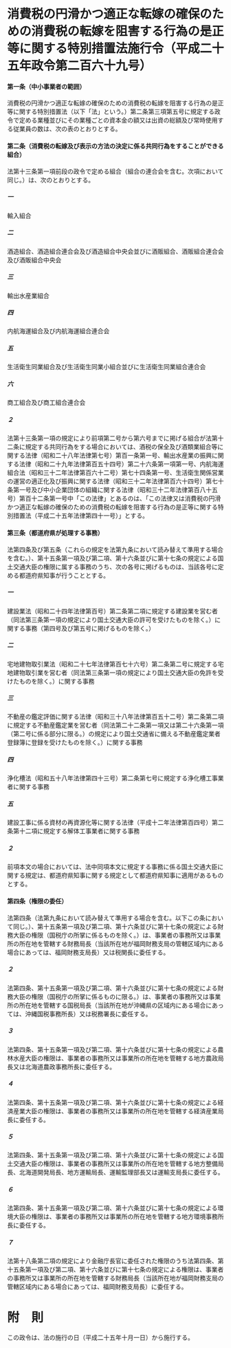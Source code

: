 # 消費税の円滑かつ適正な転嫁の確保のための消費税の転嫁を阻害する行為の是正等に関する特別措置法施行令（平成二十五年政令第二百六十九号）
#### 第一条（中小事業者の範囲）
消費税の円滑かつ適正な転嫁の確保のための消費税の転嫁を阻害する行為の是正等に関する特別措置法（以下「法」という。）第二条第三項第五号に規定する政令で定める業種並びにその業種ごとの資本金の額又は出資の総額及び常時使用する従業員の数は、次の表のとおりとする。
#### 第二条（消費税の転嫁及び表示の方法の決定に係る共同行為をすることができる組合）
法第十三条第一項前段の政令で定める組合（組合の連合会を含む。次項において同じ。）は、次のとおりとする。
##### 一
輸入組合
##### 二
酒造組合、酒造組合連合会及び酒造組合中央会並びに酒販組合、酒販組合連合会及び酒販組合中央会
##### 三
輸出水産業組合
##### 四
内航海運組合及び内航海運組合連合会
##### 五
生活衛生同業組合及び生活衛生同業小組合並びに生活衛生同業組合連合会
##### 六
商工組合及び商工組合連合会
##### ２
法第十三条第一項の規定により前項第二号から第六号までに掲げる組合が法第十二条に規定する共同行為をする場合においては、酒税の保全及び酒類業組合等に関する法律（昭和二十八年法律第七号）第百一条第一号、輸出水産業の振興に関する法律（昭和二十九年法律第百五十四号）第二十六条第一項第一号、内航海運組合法（昭和三十二年法律第百六十二号）第七十四条第一号、生活衛生関係営業の運営の適正化及び振興に関する法律（昭和三十二年法律第百六十四号）第七十条第一号及び中小企業団体の組織に関する法律（昭和三十二年法律第百八十五号）第百十二条第一号中「この法律」とあるのは、「この法律又は消費税の円滑かつ適正な転嫁の確保のための消費税の転嫁を阻害する行為の是正等に関する特別措置法（平成二十五年法律第四十一号）」とする。
#### 第三条（都道府県が処理する事務）
法第四条及び第五条（これらの規定を法第九条において読み替えて準用する場合を含む。）、第十五条第一項及び第二項、第十六条並びに第十七条の規定による国土交通大臣の権限に属する事務のうち、次の各号に掲げるものは、当該各号に定める都道府県知事が行うこととする。
##### 一
建設業法（昭和二十四年法律第百号）第二条第二項に規定する建設業を営む者（同法第三条第一項の規定により国土交通大臣の許可を受けたものを除く。）に関する事務（第四号及び第五号に掲げるものを除く。）
##### 二
宅地建物取引業法（昭和二十七年法律第百七十六号）第二条第二号に規定する宅地建物取引業を営む者（同法第三条第一項の規定により国土交通大臣の免許を受けたものを除く。）に関する事務
##### 三
不動産の鑑定評価に関する法律（昭和三十八年法律第百五十二号）第二条第二項に規定する不動産鑑定業を営む者（同法第二十二条第一項又は第二十六条第一項（第二号に係る部分に限る。）の規定により国土交通省に備える不動産鑑定業者登録簿に登録を受けたものを除く。）に関する事務
##### 四
浄化槽法（昭和五十八年法律第四十三号）第二条第七号に規定する浄化槽工事業者に関する事務
##### 五
建設工事に係る資材の再資源化等に関する法律（平成十二年法律第百四号）第二条第十二項に規定する解体工事業者に関する事務
##### ２
前項本文の場合においては、法中同項本文に規定する事務に係る国土交通大臣に関する規定は、都道府県知事に関する規定として都道府県知事に適用があるものとする。
#### 第四条（権限の委任）
法第四条（法第九条において読み替えて準用する場合を含む。以下この条において同じ。）、第十五条第一項及び第二項、第十六条並びに第十七条の規定による財務大臣の権限（国税庁の所掌に係るものを除く。）は、事業者の事務所又は事業所の所在地を管轄する財務局長（当該所在地が福岡財務支局の管轄区域内にある場合にあっては、福岡財務支局長）又は税関長に委任する。
##### ２
法第四条、第十五条第一項及び第二項、第十六条並びに第十七条の規定による財務大臣の権限（国税庁の所掌に係るものに限る。）は、事業者の事務所又は事業所の所在地を管轄する国税局長（当該所在地が沖縄県の区域内にある場合にあっては、沖縄国税事務所長）又は税務署長に委任する。
##### ３
法第四条、第十五条第一項及び第二項、第十六条並びに第十七条の規定による農林水産大臣の権限は、事業者の事務所又は事業所の所在地を管轄する地方農政局長又は北海道農政事務所長に委任する。
##### ４
法第四条、第十五条第一項及び第二項、第十六条並びに第十七条の規定による経済産業大臣の権限は、事業者の事務所又は事業所の所在地を管轄する経済産業局長に委任する。
##### ５
法第四条、第十五条第一項及び第二項、第十六条並びに第十七条の規定による国土交通大臣の権限は、事業者の事務所又は事業所の所在地を管轄する地方整備局長、北海道開発局長、地方運輸局長、運輸監理部長又は運輸支局長に委任する。
##### ６
法第四条、第十五条第一項及び第二項、第十六条並びに第十七条の規定による環境大臣の権限は、事業者の事務所又は事業所の所在地を管轄する地方環境事務所長に委任する。
##### ７
法第十八条第二項の規定により金融庁長官に委任された権限のうち法第四条、第十五条第一項及び第二項、第十六条並びに第十七条の規定による権限は、事業者の事務所又は事業所の所在地を管轄する財務局長（当該所在地が福岡財務支局の管轄区域内にある場合にあっては、福岡財務支局長）に委任する。
# 附　則
この政令は、法の施行の日（平成二十五年十月一日）から施行する。
